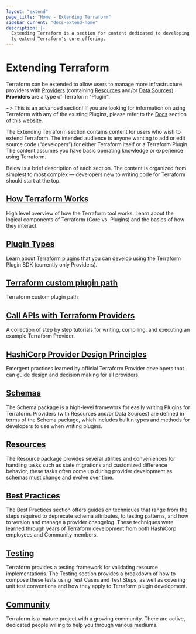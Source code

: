 ```yaml
---
layout: "extend"
page_title: "Home - Extending Terraform"
sidebar_current: "docs-extend-home"
description: |-
  Extending Terraform is a section for content dedicated to developing Plugins
  to extend Terraform's core offering.
---
```


# Extending Terraform

Terraform can be extended to allow users to manage more infrastructure providers with
[Providers](/docs/providers/index.html)
(containing [Resources](/docs/configuration/resources.html)
and/or [Data Sources](/docs/language/data-sources/index.html)). **Providers**
are a type of Terraform "Plugin".

~> This is an advanced section! If you are looking for information on using
Terraform with any of the existing Plugins, please refer to the
[Docs](/docs/index.html) section of this website.

The Extending Terraform section contains content for users who wish to
extend Terraform. The intended audience is anyone wanting to add or edit source
code (“developers”) for either Terraform itself or a Terraform Plugin. The
content assumes you have basic operating knowledge or experience using
Terraform.

Below is a brief description of each section. The content is organized from
simplest to most complex — developers new to writing code for Terraform should
start at the top.

## [How Terraform Works](/docs/extend/how-terraform-works.html)

High level overview of how the Terraform tool works. Learn about the logical
components of Terraform (Core vs. Plugins) and the basics of how they interact.

## [Plugin Types](/docs/extend/plugin-types.html)

Learn about Terraform plugins that you can develop using the Terraform Plugin SDK (currently only Providers).

## [Terraform custom plugin path](/docs/extend/custom-plugin-path.html)

Terraform custom plugin path

## [Call APIs with Terraform Providers](https://learn.hashicorp.com/collections/terraform/providers?utm_source=WEBSITE&utm_medium=WEB_IO&utm_offer=ARTICLE_PAGE&utm_content=DOCS)

A collection of step by step tutorials for writing, compiling, and executing an
example Terraform Provider.

## [HashiCorp Provider Design Principles](/docs/extend/hashicorp-provider-design-principles.html)

Emergent practices learned by official Terraform Provider developers that can
guide design and decision making for all providers.

## [Schemas](/docs/extend/schemas/index.html)

The Schema package is a high-level framework for easily writing Plugins for
Terraform. Providers (with Resources and/or Data Sources)
are defined in terms of the Schema package, which includes builtin types
and methods for developers to use when writing plugins.

## [Resources](/docs/extend/resources/index.html)

The Resource package provides several utilities and conveniences for handling
tasks such as state migrations and customized difference behavior, these tasks
often come up during provider development as schemas must change and evolve over
time.

## [Best Practices](/docs/extend/best-practices/index.html)

The Best Practices section offers guides on techniques that range from the steps
required to deprecate schema attributes, to testing patterns,
and how to version and manage a provider changelog. These techniques were
learned through years of Terraform development from both HashiCorp employees
and Community members.

## [Testing](/docs/extend/testing/index.html)

Terraform provides a testing framework for validating resource implementations.
The Testing section provides a breakdown of how to compose these tests using
Test Cases and Test Steps, as well as covering unit test conventions and how
they apply to Terraform plugin development.

## [Community](/docs/extend/community/index.html)

Terraform is a mature project with a growing community. There are active,
dedicated people willing to help you through various mediums.
